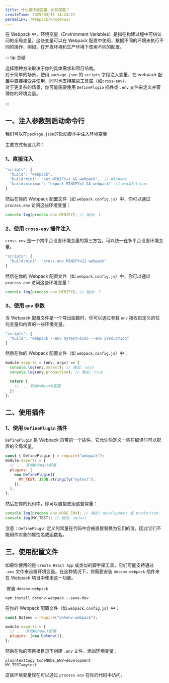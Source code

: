 ```yaml
---
title: 什么是环境变量，如何配置？
createTime: 2025/03/15 14:24:21
permalink: /Webpack/khxc4xw1/
---
```


在 Webpack 中，环境变量（Environment Variables）是指在构建过程中可供访问的全局变量。这些变量可以在 Webpack 配置中使用，根据不同的环境来执行不同的操作，例如，在开发环境和生产环境下使用不同的配置。

::: tip 总结

选择哪种方法取决于你的具体需求和项目结构。  
对于简单的场景，使用 `package.json` 的 `scripts` 字段注入变量，在 webpack 配置中直接接受并使用，同时也支持某些工具库（如`cross-env`）。  
对于更复杂的场景，你可能需要使用 `DefinePlugin` 插件或 `.env` 文件来定义并管理你的环境变量。

:::

## 一、注入参数到启动命令行

我们可以在`package.json`的启动脚本中注入环境变量

主要方式有这几种：

### 1、直接注入

```js
"scripts": {
  "build": "webpack",
  "build:mini": "set MINIFY=1 && webpack",  // Windows
  "build:minimac": "export MINIFY=1 && webpack"  // macOS/Linux
}
```

然后在你的 Webpack 配置文件（如 `webpack.config.js`）中，你可以通过 `process.env` 访问这些环境变量：

```js
console.log(process.env.MINIFY); // 输出: 1
```

### 2、使用 `cross-env` 插件注入

`cross-env` 是一个跨平台设置环境变量的第三方包，可以统一在多平台设置环境变量。

```js
"scripts": {
  "build:mini": "cross-env MINIFY=21 webpack"
}
```

然后在你的 Webpack 配置文件（如 `webpack.config.js`）中，你可以通过 `process.env` 访问这些环境变量：

```js
console.log(process.env.MINIFY); // 输出: 2
```

### 3、使用 `env` 参数

当 Webpack 配置文件是一个导出函数时，你可以通过参数 `env` 接收自定义的任何变量和内置的一些环境变量。

```js
"scripts": {
  "build": "webpack --env mytest=soso --env production"
}
```

然后在你的 Webpack 配置文件（如 `webpack.config.js`）中：

```js
module.exports = (env, argv) => {
  console.log(env.mytest); // 输出: soso
  console.log(env.production); // 输出: true

  return {
    // ... 其他Webpack配置
  };
};
```

## 二、使用插件

### 1、使用 `DefinePlugin` 插件

`DefinePlugin` 是 Webpack 自带的一个插件，它允许你定义一些在编译时可以配置的全局常量。

```js
const { DefinePlugin } = require("webpack");
module.exports = {
  // ... 其他Webpack配置
  plugins: [
    new DefinePlugin({
      MY_TEST: JSON.stringify("mytest"),
    }),
  ],
};
```

然后在你的代码中，你可以直接使用这些常量：

```js
console.log(process.env.NODE_ENV); // 输出: development 或 production
console.log(MY_TEST); // 输出: mytest
```

注意：`DefinePlugin` 定义的常量在代码中会被直接替换为它们的值，因此它们不能用作对象的属性名或函数名。

## 三、使用配置文件

如果你使用的是 `Create React App` 或类似的脚手架工具，它们可能支持通过 `.env` 文件来设置环境变量。在这种情况下，你需要安装 `dotenv-webpack` 插件来在 Webpack 项目中使用这一功能。

‌ 安装 `dotenv-webpack`

```
npm install dotenv-webpack --save-dev
```

在你的 Webpack 配置文件（如 `webpack.config.js`）中：

```js
const Dotenv = require("dotenv-webpack");

module.exports = {
  // ... 其他Webpack配置
  plugins: [new Dotenv()],
};
```

然后在你的项目根目录下创建 `.env` 文件，添加环境变量：

```
plaintextCopy CodeNODE_ENV=development
MY_TEST=mytest
```

这些环境变量现在可以通过 `process.env` 在你的代码中访问。
